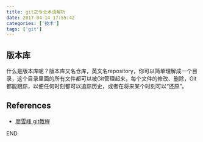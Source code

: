 ```yaml
---
title: git之专业术语解析
date: 2017-04-14 17:55:42
categories: ['技术']
tags: ['git']
---
```


## 版本库

什么是版本库呢？版本库又名仓库，英文名repository，你可以简单理解成一个目录，这个目录里面的所有文件都可以被Git管理起来，每个文件的修改、删除，Git都能跟踪，以便任何时刻都可以追踪历史，或者在将来某个时刻可以“还原”。

## References

- [廖雪峰 git教程](http://www.liaoxuefeng.com/wiki/0013739516305929606dd18361248578c67b8067c8c017b000)

END.
